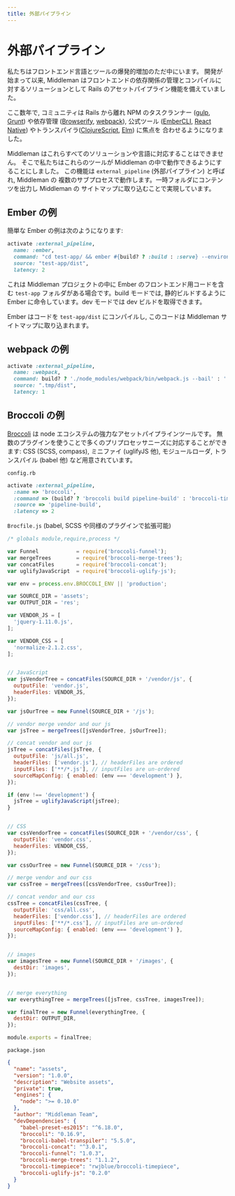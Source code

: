 ```yaml
---
title: 外部パイプライン
---
```


# 外部パイプライン

私たちはフロントエンド言語とツールの爆発的増加のただ中にいます。
開発が始まって以来, Middleman はフロントエンドの依存関係の管理とコンパイルに
対するソリューションとして Rails のアセットパイプライン機能を備えていました。

ここ数年で, コミュニティは Rails から離れ NPM のタスクランナー
([gulp], [Grunt]) や依存管理 ([Browserify], [webpack]), 公式ツール
([EmberCLI], [React Native]) やトランスパイラ([ClojureScript], [Elm]) に焦点を
合わせるようになりました。

Middleman はこれらすべてのソリューションや言語に対応することはできません。
そこで私たちはこれらのツールが Middleman の中で動作できるようにすることにしました。
この機能は `external_pipeline` (外部パイプライン) と呼ばれ, Middleman の
複数のサブプロセスで動作します。一時フォルダにコンテンツを出力し Middleman の
サイトマップに取り込むことで実現しています。

## Ember の例

簡単な Ember の例は次のようになります:

```ruby
activate :external_pipeline,
  name: :ember,
  command: "cd test-app/ && ember #{build? ? :build : :serve} --environment #{config[:environment]}",
  source: "test-app/dist",
  latency: 2
```

これは Middleman プロジェクトの中に Ember のフロントエンド用コードを含む
`test-app` フォルダがある場合です。build モードでは, 静的ビルドするように
Ember に命令しています。dev モードでは dev ビルドを取得できます。

Ember はコードを `test-app/dist` にコンパイルし, このコードは
Middleman サイトマップに取り込まれます。

## webpack の例

```ruby
activate :external_pipeline,
  name: :webpack,
  command: build? ? './node_modules/webpack/bin/webpack.js --bail' : './node_modules/webpack/bin/webpack.js --watch -d',
  source: ".tmp/dist",
  latency: 1
```

## Broccoli の例

[Broccoli] は node エコシステムの強力なアセットパイプラインツールです。
無数のプラグインを使うことで多くのプリプロセッサニーズに対応することができます:
CSS (SCSS, compass), ミニファイ (uglifyJS 他), モジュールローダ,
トランスパイル (babel 他) など用意されています。

`config.rb`

```ruby
activate :external_pipeline,
  :name => 'broccoli',
  :command => (build? ? 'broccoli build pipeline-build' : 'broccoli-timepiece pipeline-build'),
  :source => 'pipeline-build',
  :latency => 2
```

`Brocfile.js` (babel, SCSS や同様のプラグインで拡張可能)

```javascript
/* globals module,require,process */

var Funnel            = require('broccoli-funnel');
var mergeTrees        = require('broccoli-merge-trees');
var concatFiles       = require('broccoli-concat');
var uglifyJavaScript  = require('broccoli-uglify-js');

var env = process.env.BROCCOLI_ENV || 'production';

var SOURCE_DIR = 'assets';
var OUTPUT_DIR = 'res';

var VENDOR_JS = [
  'jquery-1.11.0.js',
];

var VENDOR_CSS = [
  'normalize-2.1.2.css',
];


// JavaScript
var jsVendorTree = concatFiles(SOURCE_DIR + '/vendor/js', {
  outputFile: 'vendor.js',
  headerFiles: VENDOR_JS,
});

var jsOurTree = new Funnel(SOURCE_DIR + '/js');

// vendor merge vendor and our js
var jsTree = mergeTrees([jsVendorTree, jsOurTree]);

// concat vendor and our js
jsTree = concatFiles(jsTree, {
  outputFile: 'js/all.js',
  headerFiles: ['vendor.js'], // headerFiles are ordered
  inputFiles: ['**/*.js'], // inputFiles are un-ordered
  sourceMapConfig: { enabled: (env === 'development') },
});

if (env !== 'development') {
  jsTree = uglifyJavaScript(jsTree);
}


// CSS
var cssVendorTree = concatFiles(SOURCE_DIR + '/vendor/css', {
  outputFile: 'vendor.css',
  headerFiles: VENDOR_CSS,
});

var cssOurTree = new Funnel(SOURCE_DIR + '/css');

// merge vendor and our css
var cssTree = mergeTrees([cssVendorTree, cssOurTree]);

// concat vendor and our css
cssTree = concatFiles(cssTree, {
  outputFile: 'css/all.css',
  headerFiles: ['vendor.css'], // headerFiles are ordered
  inputFiles: ['**/*.css'], // inputFiles are un-ordered
  sourceMapConfig: { enabled: (env === 'development') },
});


// images
var imagesTree = new Funnel(SOURCE_DIR + '/images', {
  destDir: 'images',
});


// merge everything
var everythingTree = mergeTrees([jsTree, cssTree, imagesTree]);

var finalTree = new Funnel(everythingTree, {
  destDir: OUTPUT_DIR,
});

module.exports = finalTree;
```


`package.json`

```json
{
  "name": "assets",
  "version": "1.0.0",
  "description": "Website assets",
  "private": true,
  "engines": {
    "node": ">= 0.10.0"
  },
  "author": "Middleman Team",
  "devDependencies": {
    "babel-preset-es2015": "^6.18.0",
    "broccoli": "0.16.9",
    "broccoli-babel-transpiler": "5.5.0",
    "broccoli-concat": "^3.0.1",
    "broccoli-funnel": "1.0.3",
    "broccoli-merge-trees": "1.1.2",
    "broccoli-timepiece": "rwjblue/broccoli-timepiece",
    "broccoli-uglify-js": "0.2.0"
  }
}
```

  [gulp]: http://gulpjs.com/
  [Grunt]: https://gruntjs.com/
  [Browserify]: http://browserify.org/
  [webpack]: https://webpack.github.io/
  [EmberCLI]: https://ember-cli.com/
  [React Native]: https://facebook.github.io/react-native/
  [ClojureScript]: https://clojurescript.org/
  [Elm]: http://elm-lang.org/
  [Broccoli]: http://broccolijs.com/

